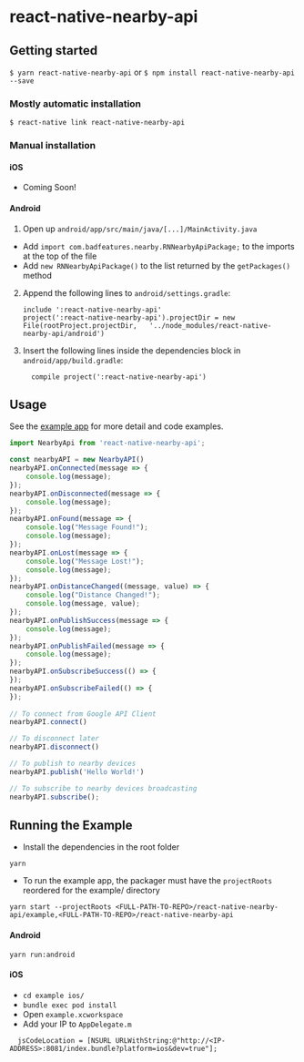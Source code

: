 
# react-native-nearby-api

## Getting started

`$ yarn react-native-nearby-api` or `$ npm install react-native-nearby-api --save`

### Mostly automatic installation

`$ react-native link react-native-nearby-api`

### Manual installation

#### iOS
- Coming Soon!

#### Android
1. Open up `android/app/src/main/java/[...]/MainActivity.java`
  - Add `import com.badfeatures.nearby.RNNearbyApiPackage;` to the imports at the top of the file
  - Add `new RNNearbyApiPackage()` to the list returned by the `getPackages()` method
2. Append the following lines to `android/settings.gradle`:
  	```
  	include ':react-native-nearby-api'
  	project(':react-native-nearby-api').projectDir = new File(rootProject.projectDir, 	'../node_modules/react-native-nearby-api/android')
  	```
3. Insert the following lines inside the dependencies block in `android/app/build.gradle`:
  	```
      compile project(':react-native-nearby-api')
  	```


## Usage
See the [example app](https://github.com/badfeatures/react-native-nearby-api/tree/master/example) for more detail and code examples.

```javascript
import NearbyApi from 'react-native-nearby-api';

const nearbyAPI = new NearbyAPI()
nearbyAPI.onConnected(message => {
	console.log(message);
});
nearbyAPI.onDisconnected(message => {
	console.log(message);
});
nearbyAPI.onFound(message => {
	console.log("Message Found!");
	console.log(message);
});
nearbyAPI.onLost(message => {
	console.log("Message Lost!");
	console.log(message);
});
nearbyAPI.onDistanceChanged((message, value) => {
	console.log("Distance Changed!");
	console.log(message, value);
});
nearbyAPI.onPublishSuccess(message => {
	console.log(message);
});
nearbyAPI.onPublishFailed(message => {
	console.log(message);
});
nearbyAPI.onSubscribeSuccess(() => {
});
nearbyAPI.onSubscribeFailed(() => {
});
	
// To connect from Google API Client
nearbyAPI.connect()

// To disconnect later
nearbyAPI.disconnect()

// To publish to nearby devices
nearbyAPI.publish('Hello World!')

// To subscribe to nearby devices broadcasting
nearbyAPI.subscribe();
```
  
## Running the Example
- Install the dependencies in the root folder

`yarn`

- To run the example app, the packager must have the `projectRoots` reordered for the example/ directory

`yarn start --projectRoots <FULL-PATH-TO-REPO>/react-native-nearby-api/example,<FULL-PATH-TO-REPO>/react-native-nearby-api`

#### Android
`yarn run:android`

#### iOS
- `cd example ios/`
- `bundle exec pod install`
- Open `example.xcworkspace`
- Add your IP to `AppDelegate.m`
```objc
  jsCodeLocation = [NSURL URLWithString:@"http://<IP-ADDRESS>:8081/index.bundle?platform=ios&dev=true"];
```
